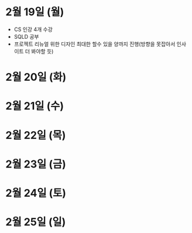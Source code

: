 # 2월 19일 (월)
- CS 인강 4개 수강
- SQLD 공부
- 프로젝트 리뉴얼 위한 디자인 최대한 할수 있을 양까지 진행(방향을 못잡아서 인사이트 더 봐야할 듯)

# 2월 20일 (화)


# 2월 21일 (수)


# 2월 22일 (목)

# 2월 23일 (금)


# 2월 24일 (토)


# 2월 25일 (일)
